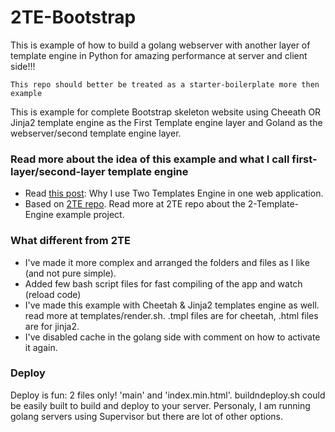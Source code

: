 2TE-Bootstrap
=============

This is example of how to build a golang webserver with another layer of template engine in Python for amazing performance at server and client side!!!

    This repo should better be treated as a starter-boilerplate more then example

This is example for complete Bootstrap skeleton website using Cheeath OR Jinja2 template engine as the First Template engine layer and Goland as the webserver/second template engine layer.

### Read more about the idea of this example and what I call first-layer/second-layer template engine
* Read [this post](http://itekblog.com/template-engine-need-two/): Why I use Two Templates Engine in one web application.
* Based on [2TE repo](https://github.com/ET-CS/2TE). Read more at 2TE repo about the 2-Template-Engine example project.

### What different from 2TE
* I've made it more complex and arranged the folders and files as I like (and not pure simple).
* Added few bash script files for fast compiling of the app and watch (reload code)
* I've made this example with Cheetah & Jinja2 templates engine as well. read more at templates/render.sh. .tmpl files are for cheetah, .html files are for jinja2.
* I've disabled cache in the golang side with comment on how to activate it again.

### Deploy
Deploy is fun: 2 files only! 'main' and 'index.min.html'. buildndeploy.sh could be easily built to build and deploy to your server. Personaly, I am running golang servers using Supervisor but there are lot of other options.